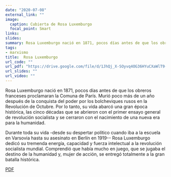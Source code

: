 ```yaml
---
date: "2020-07-08"
external_link: ""
image:
  caption: Cubierta de Rosa Luxemburgo
  focal_point: Smart
links: 
slides: 
summary: Rosa Luxemburgo nació en 1871, pocos días antes de que los obreros franceses proclamaran la Comuna de París. 
tags:
- marxismo
title:  Rosa Luxemburgo
url_code: ""
url_pdf: "https://drive.google.com/file/d/1JhQj_X-SOyvq4OG36HYuCXaWlT9-8o64/view?usp=sharing"
url_slides: ""
url_video: ""
---
```


Rosa Luxemburgo nació en 1871, pocos días antes de que los obreros franceses
proclamaran la Comuna de París. Murió poco más de un año después de la conquista del
poder por los bolcheviques rusos en la Revolución de Octubre. Por lo tanto, su vida abarcó
una gran época histórica, las cinco décadas que se abrieron con el primer ensayo general de
revolución socialista y se cerraron con el nacimiento de una nueva era para la humanidad.

Durante toda su vida -desde su despertar político cuando iba a la escuela en Varsovia
hasta su asesinato en Berlín en 1919-- Rosa Luxemburgo dedicó su tremenda energía,
capacidad y fuerza intelectual a la revolución socialista mundial. Comprendió que había
mucho en juego, que se jugaba el destino de la humanidad y, mujer de acción, se entregó
totalmente a la gran batalla histórica.


<div class="btn-links mb-3">
<a class="btn btn-outline-primary my-1 mr-1" href="https://drive.google.com/file/d/1JhQj_X-SOyvq4OG36HYuCXaWlT9-8o64/view?usp=sharing" target="_blank" rel="noopener">
  PDF
</a>
</div>